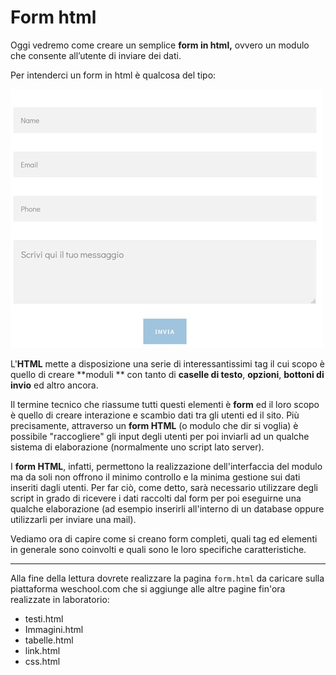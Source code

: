 # Form html

Oggi vedremo come creare un semplice **form in html,** ovvero un modulo che consente all’utente di inviare dei dati. 

Per intenderci un form in html è qualcosa del tipo:

![Blank documemnt](immagini/form_html.jpg)



L'**HTML** mette a disposizione una serie di interessantissimi tag il cui scopo è quello di creare **moduli ** con tanto di **caselle di testo**, **opzioni**, **bottoni di invio** ed altro ancora.

Il termine tecnico che riassume tutti questi elementi è **form** ed il loro scopo è quello di creare interazione e scambio dati tra gli utenti ed il sito. Più precisamente, attraverso un **form HTML** (o modulo che dir si voglia) è possibile "raccogliere" gli input degli utenti per poi inviarli ad un qualche sistema di elaborazione (normalmente uno script lato server).

I **form HTML**, infatti, permettono la realizzazione dell'interfaccia del modulo ma da soli non offrono il minimo controllo e la minima gestione sui dati inseriti dagli utenti. Per far ciò, come detto, sarà necessario utilizzare degli script in grado di ricevere i dati raccolti dal form per poi eseguirne una qualche elaborazione (ad esempio inserirli all'interno di un database oppure utilizzarli per inviare una mail).

Vediamo ora di capire come si creano form completi, quali tag ed elementi in generale sono coinvolti e quali sono le loro specifiche caratteristiche.

---

Alla fine della lettura dovrete realizzare la pagina `form.html` da caricare sulla piattaforma weschool.com che si aggiunge alle altre pagine fin'ora realizzate in laboratorio:

- testi.html
- Immagini.html
- tabelle.html
- link.html
- css.html